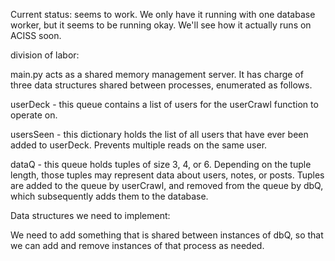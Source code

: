Current status:
seems to work.  We only have it running with one database worker, but it seems to be running okay.  We'll see how it actually runs on ACISS soon.



division of labor:

main.py acts as a shared memory management server.  It has charge of three data structures shared between processes, enumerated as follows.

userDeck - this queue contains a list of users for the userCrawl function to operate on.

usersSeen - this dictionary holds the list of all users that have ever been added to userDeck.  Prevents multiple reads on the same user.

dataQ - this queue holds tuples of size 3, 4, or 6.  Depending on the tuple length, those tuples may represent data about users, notes, or posts.  Tuples are added to the queue by userCrawl, and removed from the queue by dbQ, which subsequently adds them to the database.

Data structures we need to implement:

We need to add something that is shared between instances of dbQ, so that we can add and remove instances of that process as needed.
